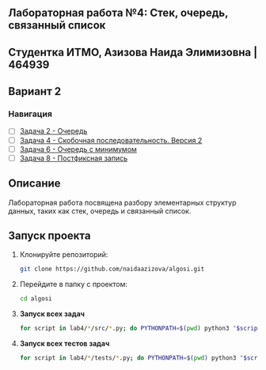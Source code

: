 ## Лабораторная работа №4: Стек, очередь, связанный список

## Студентка ИТМО, Азизова Наида Элимизовна | 464939

## Вариант 2

### Навигация
- [ ] [Задача 2 - Очередь ]([task2](task2))
- [ ] [Задача 4 - Скобочная последовательность. Версия 2 ]([task4](task4))
- [ ] [Задача 6 - Очередь с минимумом ]([task6](task6))
- [ ] [Задача 8 - Постфиксная запись ]([task8](task8))

## Описание
Лабораторная работа посвящена разбору элементарных структур данных, таких как стек, очередь и связанный список.

## Запуск проекта

1. Клонируйте репозиторий:
   ```bash
   git clone https://github.com/naidaazizova/algosi.git
   ```
2. Перейдите в папку с проектом:
   ```bash
   cd algosi
   ```
3. **Запуск всех задач**

   ```bash
   for script in lab4/*/src/*.py; do PYTHONPATH=$(pwd) python3 "$script"; done
   ```

4. **Запуск всех тестов задач**

   ```bash
   for script in lab4/*/tests/*.py; do PYTHONPATH=$(pwd) python3 "$script"; done
   ```